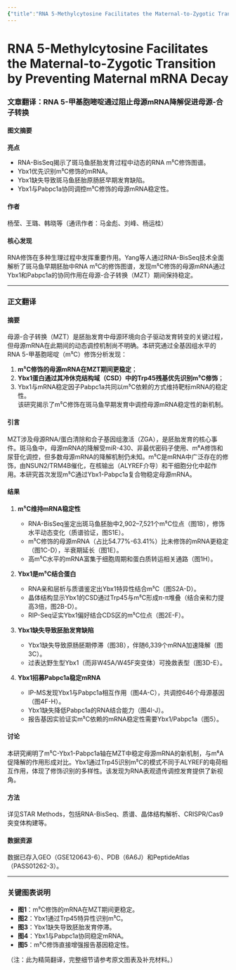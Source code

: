 ```yaml
---
{"title":"RNA 5-Methylcytosine Facilitates the Maternal-to-Zygotic Transition by Preventing Maternal mRNA Decay","time":"2025-04-16 周三","tags":null,"dg-publish":true,"permalink":"/300 评价/L文献/RNA 5-Methylcytosine Facilitates the Maternal-to-Zygotic Transition by Preventing Maternal mRNA Decay/","dgPassFrontmatter":true,"created":"2025-04-16T21:44:01.922+08:00","updated":"2025-04-16T21:44:24.211+08:00"}
---
```


# RNA 5-Methylcytosine Facilitates the Maternal-to-Zygotic Transition by Preventing Maternal mRNA Decay
### 文章翻译：RNA 5-甲基胞嘧啶通过阻止母源mRNA降解促进母源-合子转换

#### 图文摘要  
**亮点**  
- RNA-BisSeq揭示了斑马鱼胚胎发育过程中动态的RNA m⁵C修饰图谱。  
- Ybx1优先识别m⁵C修饰的mRNA。  
- Ybx1缺失导致斑马鱼胚胎原肠胚早期发育缺陷。  
- Ybx1与Pabpc1a协同调控m⁵C修饰的母源mRNA稳定性。  

#### 作者  
杨莹、王璐、韩晓等（通讯作者：马金彪、刘峰、杨运桂）  

#### 核心发现  
RNA修饰在多种生理过程中发挥重要作用。Yang等人通过RNA-BisSeq技术全面解析了斑马鱼早期胚胎中RNA m⁵C的修饰图谱，发现m⁵C修饰的母源mRNA通过Ybx1和Pabpc1a的协同作用在母源-合子转换（MZT）期间保持稳定。  

---

### 正文翻译  

#### 摘要  
母源-合子转换（MZT）是胚胎发育中母源环境向合子驱动发育转变的关键过程，但母源mRNA在此期间的动态调控机制尚不明确。本研究通过全基因组水平的RNA 5-甲基胞嘧啶（m⁵C）修饰分析发现：  
1. **m⁵C修饰的母源mRNA在MZT期间更稳定**；  
2. **Ybx1蛋白通过其冷休克结构域（CSD）中的Trp45残基优先识别m⁵C修饰**；  
3. Ybx1与mRNA稳定因子Pabpc1a共同以m⁵C依赖的方式维持靶标mRNA的稳定性。  
该研究揭示了m⁵C修饰在斑马鱼早期发育中调控母源mRNA稳定性的新机制。  

#### 引言  
MZT涉及母源RNA/蛋白清除和合子基因组激活（ZGA），是胚胎发育的核心事件。斑马鱼中，母源mRNA的降解受miR-430、非最优密码子使用、m⁶A修饰和尿苷化调控，但多数母源mRNA的降解机制仍未知。m⁵C是mRNA中广泛存在的修饰，由NSUN2/TRM4B催化，在核输出（ALYREF介导）和干细胞分化中起作用。本研究首次发现m⁵C通过Ybx1-Pabpc1a复合物稳定母源mRNA。  

#### 结果  
1. **m⁵C维持mRNA稳定性**  
   - RNA-BisSeq鉴定出斑马鱼胚胎中2,902–7,521个m⁵C位点（图1B），修饰水平动态变化（质谱验证，图S1E）。  
   - m⁵C修饰的母源mRNA（占比54.77%-63.41%）比未修饰的mRNA更稳定（图1C-D），半衰期延长（图1E）。  
   - 高m⁵C水平的mRNA富集于细胞周期和蛋白质转运相关通路（图1H）。  

2. **Ybx1是m⁵C结合蛋白**  
   - RNA亲和层析与质谱鉴定出Ybx1特异性结合m⁵C（图S2A-D）。  
   - 晶体结构显示Ybx1的CSD通过Trp45与m⁵C形成π-π堆叠（结合亲和力提高3倍，图2B-D）。  
   - RIP-Seq证实Ybx1偏好结合CDS区的m⁵C位点（图2E-F）。  

3. **Ybx1缺失导致胚胎发育缺陷**  
   - Ybx1缺失导致原肠胚期停滞（图3B），伴随6,339个mRNA加速降解（图3C）。  
   - 过表达野生型Ybx1（而非W45A/W45F突变体）可挽救表型（图3D-E）。  

4. **Ybx1招募Pabpc1a稳定mRNA**  
   - IP-MS发现Ybx1与Pabpc1a相互作用（图4A-C），共调控646个母源基因（图4F-H）。  
   - Ybx1缺失降低Pabpc1a的RNA结合能力（图4I-J）。  
   - 报告基因实验证实m⁵C依赖的mRNA稳定性需要Ybx1/Pabpc1a（图5）。  

#### 讨论  
本研究阐明了m⁵C-Ybx1-Pabpc1a轴在MZT中稳定母源mRNA的新机制，与m⁶A促降解的作用形成对比。Ybx1通过Trp45识别m⁵C的模式不同于ALYREF的电荷相互作用，体现了修饰识别的多样性。该发现为RNA表观遗传调控发育提供了新视角。  

#### 方法  
详见STAR Methods，包括RNA-BisSeq、质谱、晶体结构解析、CRISPR/Cas9突变体构建等。  

#### 数据资源  
数据已存入GEO（GSE120643-6）、PDB（6A6J）和PeptideAtlas（PASS01262-3）。  

---

### 关键图表说明  
- **图1**：m⁵C修饰的mRNA在MZT期间更稳定。  
- **图2**：Ybx1通过Trp45特异性识别m⁵C。  
- **图3**：Ybx1缺失导致胚胎发育停滞。  
- **图4**：Ybx1与Pabpc1a协同稳定mRNA。  
- **图5**：m⁵C修饰直接增强报告基因稳定性。  

（注：此为精简翻译，完整细节请参考原文图表及补充材料。）
















































































































































































































































































































































































































































